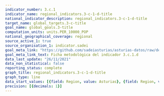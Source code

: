 ```yaml
---
indicator_number: 3.c.1
indicator_name: regional_indicators.3-c-1-d-title
national_indicator_description: regional_indicators.3-c-1-d-title
target_name: global_targets.3-c-title
goal_name: global_goals.3-title
computation_units: units.PER_10000_POP
national_geographical_coverage: regional
source_active_1: true
source_organisation_1: indicator.sadei
goal_meta_link: "https://github.com/sadeiasturias/asturias-datos/raw/develop/descargas/metodologia/3.c.1.d.pdf"
goal_meta_link_text: Ficha metodológica del indicador 3.c.1.d
data_last_update: "26/11/2021"
data_non_statistical: false
reporting_status: complete
graph_title: regional_indicators.3-c-1-d-title
graph_type: line
data_start_values: [{field: Region, value: Asturias}, {field: Region, value: España}]
precision: [{decimals: 1}]
---
```


